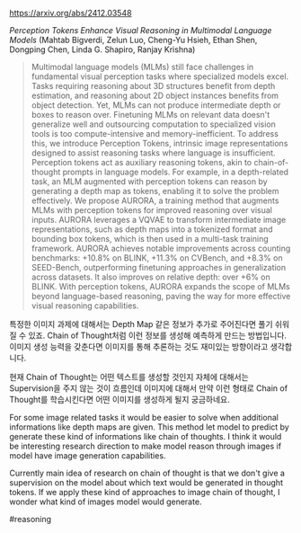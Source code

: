 https://arxiv.org/abs/2412.03548

*Perception Tokens Enhance Visual Reasoning in Multimodal Language Models* (Mahtab Bigverdi, Zelun Luo, Cheng-Yu Hsieh, Ethan Shen, Dongping Chen, Linda G. Shapiro, Ranjay Krishna)

> Multimodal language models (MLMs) still face challenges in fundamental visual perception tasks where specialized models excel. Tasks requiring reasoning about 3D structures benefit from depth estimation, and reasoning about 2D object instances benefits from object detection. Yet, MLMs can not produce intermediate depth or boxes to reason over. Finetuning MLMs on relevant data doesn't generalize well and outsourcing computation to specialized vision tools is too compute-intensive and memory-inefficient. To address this, we introduce Perception Tokens, intrinsic image representations designed to assist reasoning tasks where language is insufficient. Perception tokens act as auxiliary reasoning tokens, akin to chain-of-thought prompts in language models. For example, in a depth-related task, an MLM augmented with perception tokens can reason by generating a depth map as tokens, enabling it to solve the problem effectively. We propose AURORA, a training method that augments MLMs with perception tokens for improved reasoning over visual inputs. AURORA leverages a VQVAE to transform intermediate image representations, such as depth maps into a tokenized format and bounding box tokens, which is then used in a multi-task training framework. AURORA achieves notable improvements across counting benchmarks: +10.8% on BLINK, +11.3% on CVBench, and +8.3% on SEED-Bench, outperforming finetuning approaches in generalization across datasets. It also improves on relative depth: over +6% on BLINK. With perception tokens, AURORA expands the scope of MLMs beyond language-based reasoning, paving the way for more effective visual reasoning capabilities.

특정한 이미지 과제에 대해서는 Depth Map 같은 정보가 추가로 주어진다면 풀기 쉬워질 수 있죠. Chain of Thought처럼 이런 정보를 생성해 예측하게 만드는 방법입니다. 이미지 생성 능력을 갖춘다면 이미지를 통해 추론하는 것도 재미있는 방향이라고 생각합니다.

현재 Chain of Thought는 어떤 텍스트를 생성할 것인지 자체에 대해서는 Supervision을 주지 않는 것이 흐름인데 이미지에 대해서 만약 이런 형태로 Chain of Thought를 학습시킨다면 어떤 이미지를 생성하게 될지 궁금하네요.

<english>
For some image related tasks it would be easier to solve when additional informations like depth maps are given. This method let model to predict by generate these kind of informations like chain of thoughts. I think it would be interesting research direction to make model reason through images if model have image generation capabilities.

Currently main idea of research on chain of thought is that we don't give a supervision on the model about which text would be generated in thought tokens. If we apply these kind of approaches to image chain of thought, I wonder what kind of images model would generate.
</english>

#reasoning 